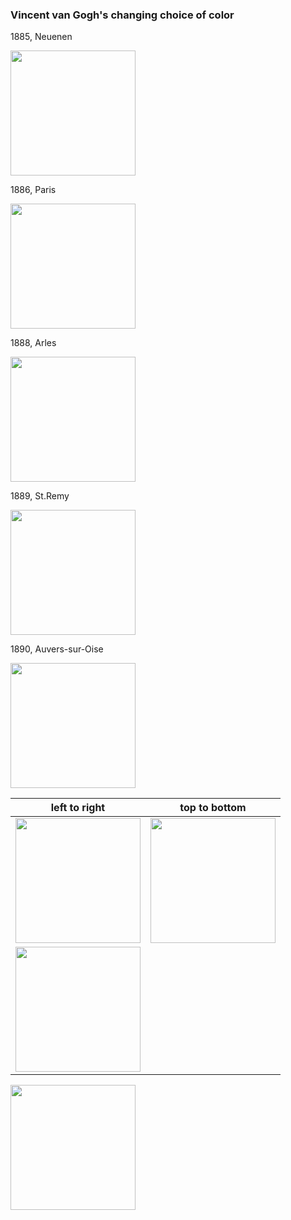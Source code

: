 ### Vincent van Gogh's changing choice of color

1885, Neuenen

<img src="https://github.com/yueying-teng/van_gogh_choice_of_color_through_his_self_portraits/blob/master/data/avg_painting/1885_avg_painting.jpg" width="200">

1886, Paris

<img src="https://github.com/yueying-teng/van_gogh_choice_of_color_through_his_self_portraits/blob/master/data/avg_painting/1886_avg_painting.jpg" width="200">


1888, Arles

<img src="https://github.com/yueying-teng/van_gogh_choice_of_color_through_his_self_portraits/blob/master/data/avg_painting/1888_avg_painting.jpg" width="200">


1889, St.Remy

<img src="https://github.com/yueying-teng/van_gogh_choice_of_color_through_his_self_portraits/blob/master/data/avg_painting/1889_avg_painting.jpg" width="200">


1890, Auvers-sur-Oise

<img src="https://github.com/yueying-teng/van_gogh_choice_of_color_through_his_self_portraits/blob/master/data/avg_painting/1890_avg_painting.jpg" width="200">


| left to right   |  top to bottom |    
:---------------:|:--------------:
<img src="https://github.com/yueying-teng/van_gogh_choice_of_color_through_his_self_portraits/blob/master/data/avg_painting/1885_avg_painting.jpg" width="200">  | <img src="https://github.com/yueying-teng/van_gogh_choice_of_color_through_his_self_portraits/blob/master/data/avg_painting/1886_avg_painting.jpg" width="200">
<img src="https://github.com/yueying-teng/van_gogh_choice_of_color_through_his_self_portraits/blob/master/data/avg_painting/1888_avg_painting.jpg" width="200">  |
<img src="https://github.com/yueying-teng/van_gogh_choice_of_color_through_his_self_portraits/blob/master/data/avg_painting/1889_avg_painting.jpg" width="200"> 

